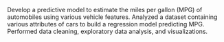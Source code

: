 Develop a predictive model to estimate the miles per gallon (MPG) of automobiles using various vehicle features.
Analyzed a dataset containing various attributes of cars to build a regression model predicting MPG. Performed data cleaning, exploratory data analysis, and visualizations. 
